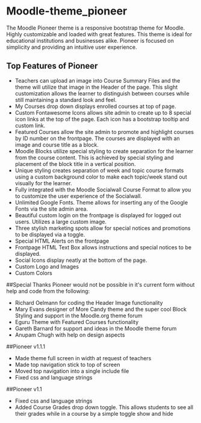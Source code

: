 # Moodle-theme_pioneer
The Moodle Pioneer theme is a responsive bootstrap theme for Moodle. Highly customizable and loaded with great features.  This theme is ideal for educational institutions and businesses alike.  Pioneer is focused on simplicity and providing an intuitive user experience.
## Top Features of Pioneer
* Teachers can upload an image into Course Summary Files and the theme will utilize that image in the Header of the page.  This slight customization allows the learner to distinguish between courses while still maintaining a standard look and feel.
* My Courses drop down displays enrolled courses at top of page.
* Custom Fontawesome Icons allows site admin to create up to 8 special icon links at the top of the page. Each icon has a bootstrap tooltip and custom link.
* Featured Courses allow the site admin to promote and highlight courses by ID number on the frontpage. The courses are displayed with an image and course title as a block.
* Moodle Blocks utilize special styling to create separation for the learner from the course content.  This is achieved by special styling and placement of the block title in a vertical position.
* Unique styling creates separation of week and topic course formats using a custom background color to make each topic/week stand out visually for the learner.
* Fully integrated with the Moodle Socialwall Course Format to allow you to customize the user experience of the Socialwall.
* Unlimited Google Fonts.  Theme allows for inserting any of the Google Fonts via the site admin area.
* Beautiful custom login on the frontpage is displayed for logged out users. Utilizes a large custom image.
* Three stylish marketing spots allow for special notices and promotions to be displayed via a toggle.
* Special HTML Alerts on the frontpage
* Frontpage HTML Text Box allows instructions and special notices to be displayed.
* Social Icons display neatly at the bottom of the page.
* Custom Logo and Images
* Custom Colors

##Special Thanks
Pioneer would not be possible in it's current form without help and code from the following:
* Richard Oelmann for coding the Header Image functionality
* Mary Evans designer of More Candy theme and the super cool Block Styling and support in the Moodle.org theme forum
* Eguru Theme with Featured Courses functionality
* Gareth Barnard for support and ideas in the Moodle theme forum
* Anupam Chugh with help on design aspects

##Pioneer v1.1.1
* Made theme full screen in width at request of teachers
* Made top navigation stick to top of screen
* Moved top navigation into a single include file
* Fixed css and language strings


##Pioneer v1.1
* Fixed css and language strings
* Added Course Grades drop down toggle.  This allows students to see all their grades while in a course by a simple toggle show and hide
